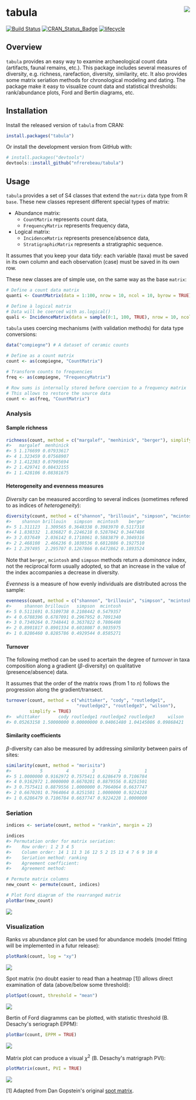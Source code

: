 
<!-- README.md is generated from README.Rmd. Please edit that file -->
tabula <img src="man/figures/logo.png" align="right" />
=======================================================

[![Build Status](https://travis-ci.org/nfrerebeau/tabula.svg?branch=master)](https://travis-ci.org/nfrerebeau/tabula) [![CRAN\_Status\_Badge](http://www.r-pkg.org/badges/version/tabula)](https://cran.r-project.org/package=tabula) [![lifecycle](https://img.shields.io/badge/lifecycle-experimental-orange.svg)](https://www.tidyverse.org/lifecycle/#experimental)

Overview
--------

`tabula` provides an easy way to examine archaeological count data (artifacts, faunal remains, etc.). This package includes several measures of diversity, e.g. richness, rarefaction, diversity, similarity, etc. It also provides some matrix seriation methods for chronological modeling and dating. The package make it easy to visualize count data and statistical thresholds: rank/abundance plots, Ford and Bertin diagrams, etc.

Installation
------------

Install the released version of `tabula` from CRAN:

``` r
install.packages("tabula")
```

Or install the development version from GitHub with:

``` r
# install.packages("devtools")
devtools::install_github("nfrerebeau/tabula")
```

Usage
-----

`tabula` provides a set of S4 classes that extend the `matrix` data type from R `base`. These new classes represent different special types of matrix:

-   Abundance matrix:
    -   `CountMatrix` represents count data,
    -   `FrequencyMatrix` represents frequency data,
-   Logical matrix:
    -   `IncidenceMatrix` represents presence/absence data,
    -   `StratigraphicMatrix` represents a stratigraphic sequence.

It assumes that you keep your data tidy: each variable (taxa) must be saved in its own column and each observation (case) must be saved in its own row.

These new classes are of simple use, on the same way as the base `matrix`:

``` r
# Define a count data matrix
quanti <- CountMatrix(data = 1:100, nrow = 10, ncol = 10, byrow = TRUE)

# Define à logical matrix
# Data will be coerced with as.logical()
quali <- IncidenceMatrix(data = sample(0:1, 100, TRUE), nrow = 10, ncol = 10)
```

`tabula` uses coercing mechanisms (with validation methods) for data type conversions:

``` r
data("compiegne") # A dataset of ceramic counts

# Define as a count matrix
count <- as(compiegne, "CountMatrix")

# Transform counts to frequencies
freq <- as(compiegne, "FrequencyMatrix")

# Row sums is internally stored before coercion to a frequency matrix
# This allows to restore the source data
count <- as(freq, "CountMatrix")
```

### Analysis

#### Sample richness

``` r
richness(count, method = c("margalef", "menhinick", "berger"), simplify = TRUE)
#>   margalef  menhinick
#> 5 1.176699 0.07933617
#> 4 1.323459 0.07568907
#> 3 1.412383 0.07905694
#> 2 1.429741 0.08432155
#> 1 1.428106 0.08381675
```

#### Heterogeneity and evenness measures

*Diversity* can be measured according to several indices (sometimes refered to as indices of *heterogeneity*):

``` r
diversity(count, method = c("shannon", "brillouin", "simpson", "mcintosh", "berger"), simplify = TRUE)
#>    shannon brillouin   simpson  mcintosh    berger
#> 5 1.311123  1.309565 0.3648338 0.3983970 0.5117318
#> 4 1.838332  1.836827 0.2246218 0.5287042 0.3447486
#> 3 2.037649  2.036142 0.1718061 0.5883879 0.3049316
#> 2 2.468108  2.466236 0.1038536 0.6812886 0.1927510
#> 1 2.297495  2.295707 0.1267866 0.6472862 0.1893524
```

Note that `berger`, `mcintosh` and `simpson` methods return a *dominance* index, not the reciprocal form usually adopted, so that an increase in the value of the index accompanies a decrease in diversity.

*Evenness* is a measure of how evenly individuals are distributed across the sample:

``` r
evenness(count, method = c("shannon", "brillouin", "simpson", "mcintosh"), simplify = TRUE)
#>     shannon brillouin   simpson  mcintosh
#> 5 0.5111691 0.5109738 0.2108442 0.5479357
#> 4 0.6788396 0.6787091 0.2967952 0.7091340
#> 3 0.7349264 0.7348441 0.3637822 0.7806408
#> 2 0.8901817 0.8901334 0.6018087 0.9035975
#> 1 0.8286460 0.8285786 0.4929544 0.8585271
```

#### Turnover

The following method can be used to acertain the degree of *turnover* in taxa composition along a gradient (*β*-diversity) on qualitative (presence/absence) data.

It assumes that the order of the matrix rows (from 1 to *n*) follows the progression along the gradient/transect.

``` r
turnover(count, method = c("whittaker", "cody", "routledge1",
                           "routledge2", "routledge3", "wilson"),
         simplify = TRUE)
#>  whittaker       cody routledge1 routledge2 routledge3     wilson 
#> 0.05263158 1.50000000 0.00000000 0.04061480 1.04145086 0.09868421
```

#### Similarity coefficients

*β*-diversity can also be measured by addressing *similarity* between pairs of sites:

``` r
similarity(count, method = "morisita")
#>           5         4         3         2         1
#> 5 1.0000000 0.9162972 0.7575411 0.6286479 0.7106784
#> 4 0.9162972 1.0000000 0.6670201 0.8879556 0.8251501
#> 3 0.7575411 0.8879556 1.0000000 0.7964064 0.6637747
#> 2 0.6670201 0.7964064 0.8251501 1.0000000 0.9224228
#> 1 0.6286479 0.7106784 0.6637747 0.9224228 1.0000000
```

### Seriation

``` r
indices <- seriate(count, method = "rankin", margin = 2)

indices
#> Permutation order for matrix seriation: 
#>    Row order: 1 2 3 4 5 
#>    Column order: 14 1 11 3 16 12 5 2 15 13 4 7 6 9 10 8 
#>    Seriation method: ranking 
#>    Agreement coefficient:  
#>    Agreement method:
```

``` r
# Permute matrix columns
new_count <- permute(count, indices)

# Plot Ford diagram of the rearranged matrix
plotBar(new_count)
```

![](man/figures/README-permute-1.png)

### Visualization

Ranks *vs* abundance plot can be used for abundance models (model fitting will be implemented in a futur release):

``` r
plotRank(count, log = "xy")
```

![](man/figures/README-rank-1.png)

Spot matrix (no doubt easier to read than a heatmap [1]) allows direct examination of data (above/below some threshold):

``` r
plotSpot(count, threshold = "mean")
```

![](man/figures/README-spot-1.png)

Bertin of Ford diagramms can be plotted, with statistic threshold (B. Desachy's seriograph EPPM):

``` r
plotBar(count, EPPM = TRUE)
```

![](man/figures/README-seriograph-1.png)

Matrix plot can produce a visual *χ*<sup>2</sup> (B. Desachy's matrigraph PVI):

``` r
plotMatrix(count, PVI = TRUE)
```

![](man/figures/README-matrigraph-1.png)

[1] Adapted from Dan Gopstein's original [spot matrix](https://dgopstein.github.io/articles/spot-matrix/).
